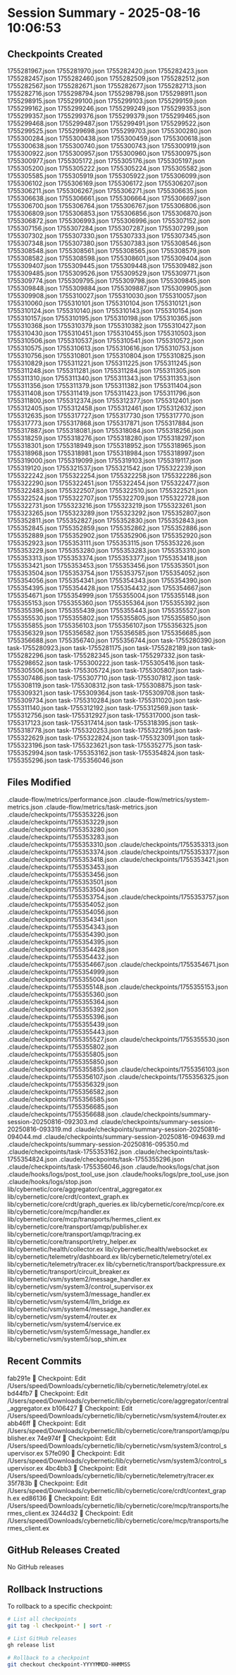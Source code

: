 # Session Summary - 2025-08-16 10:06:53

## Checkpoints Created
1755281967.json
1755281970.json
1755282420.json
1755282423.json
1755282457.json
1755282460.json
1755282509.json
1755282512.json
1755282567.json
1755282671.json
1755282677.json
1755282713.json
1755282716.json
1755298794.json
1755298798.json
1755298911.json
1755298915.json
1755299100.json
1755299103.json
1755299159.json
1755299162.json
1755299246.json
1755299249.json
1755299353.json
1755299357.json
1755299376.json
1755299379.json
1755299465.json
1755299468.json
1755299487.json
1755299491.json
1755299522.json
1755299525.json
1755299698.json
1755299703.json
1755300280.json
1755300284.json
1755300438.json
1755300459.json
1755300618.json
1755300638.json
1755300740.json
1755300743.json
1755300919.json
1755300922.json
1755300957.json
1755300960.json
1755300975.json
1755300977.json
1755305172.json
1755305176.json
1755305197.json
1755305200.json
1755305222.json
1755305224.json
1755305582.json
1755305585.json
1755305919.json
1755305922.json
1755306099.json
1755306102.json
1755306169.json
1755306172.json
1755306207.json
1755306211.json
1755306267.json
1755306271.json
1755306635.json
1755306638.json
1755306661.json
1755306664.json
1755306697.json
1755306700.json
1755306764.json
1755306767.json
1755306806.json
1755306809.json
1755306853.json
1755306856.json
1755306870.json
1755306872.json
1755306993.json
1755306996.json
1755307152.json
1755307156.json
1755307284.json
1755307287.json
1755307299.json
1755307302.json
1755307330.json
1755307333.json
1755307345.json
1755307348.json
1755307380.json
1755307383.json
1755308546.json
1755308548.json
1755308561.json
1755308565.json
1755308579.json
1755308582.json
1755308598.json
1755308601.json
1755309404.json
1755309407.json
1755309445.json
1755309448.json
1755309482.json
1755309485.json
1755309526.json
1755309529.json
1755309771.json
1755309774.json
1755309795.json
1755309798.json
1755309845.json
1755309848.json
1755309884.json
1755309887.json
1755309905.json
1755309908.json
1755310027.json
1755310030.json
1755310057.json
1755310060.json
1755310101.json
1755310104.json
1755310121.json
1755310124.json
1755310140.json
1755310143.json
1755310154.json
1755310157.json
1755310195.json
1755310198.json
1755310365.json
1755310368.json
1755310379.json
1755310382.json
1755310427.json
1755310430.json
1755310451.json
1755310455.json
1755310503.json
1755310506.json
1755310537.json
1755310541.json
1755310572.json
1755310575.json
1755310613.json
1755310616.json
1755310753.json
1755310756.json
1755310801.json
1755310804.json
1755310825.json
1755310829.json
1755311221.json
1755311225.json
1755311245.json
1755311248.json
1755311281.json
1755311284.json
1755311305.json
1755311310.json
1755311340.json
1755311343.json
1755311353.json
1755311356.json
1755311379.json
1755311382.json
1755311404.json
1755311408.json
1755311419.json
1755311423.json
1755311796.json
1755311800.json
1755312374.json
1755312377.json
1755312401.json
1755312405.json
1755312458.json
1755312461.json
1755312632.json
1755312635.json
1755317727.json
1755317730.json
1755317770.json
1755317773.json
1755317868.json
1755317871.json
1755317884.json
1755317887.json
1755318081.json
1755318084.json
1755318256.json
1755318259.json
1755318276.json
1755318280.json
1755318297.json
1755318301.json
1755318949.json
1755318952.json
1755318965.json
1755318968.json
1755318981.json
1755318984.json
1755318997.json
1755319000.json
1755319099.json
1755319103.json
1755319117.json
1755319120.json
1755321537.json
1755321542.json
1755322239.json
1755322242.json
1755322254.json
1755322258.json
1755322286.json
1755322290.json
1755322451.json
1755322454.json
1755322477.json
1755322483.json
1755322507.json
1755322510.json
1755322521.json
1755322524.json
1755322707.json
1755322709.json
1755322728.json
1755322731.json
1755323216.json
1755323219.json
1755323261.json
1755323265.json
1755323289.json
1755323292.json
1755352807.json
1755352811.json
1755352827.json
1755352830.json
1755352843.json
1755352845.json
1755352859.json
1755352862.json
1755352886.json
1755352889.json
1755352902.json
1755352906.json
1755352920.json
1755352923.json
1755353111.json
1755353115.json
1755353226.json
1755353229.json
1755353280.json
1755353283.json
1755353310.json
1755353313.json
1755353374.json
1755353377.json
1755353418.json
1755353421.json
1755353453.json
1755353456.json
1755353501.json
1755353504.json
1755353754.json
1755353757.json
1755354052.json
1755354056.json
1755354341.json
1755354343.json
1755354390.json
1755354395.json
1755354428.json
1755354432.json
1755354667.json
1755354671.json
1755354999.json
1755355004.json
1755355148.json
1755355153.json
1755355360.json
1755355364.json
1755355392.json
1755355396.json
1755355439.json
1755355443.json
1755355527.json
1755355530.json
1755355802.json
1755355805.json
1755355850.json
1755355855.json
1755356103.json
1755356107.json
1755356325.json
1755356329.json
1755356582.json
1755356585.json
1755356685.json
1755356688.json
1755356740.json
1755356744.json
task-1755280390.json
task-1755280923.json
task-1755281175.json
task-1755282189.json
task-1755282296.json
task-1755282345.json
task-1755297332.json
task-1755298652.json
task-1755300222.json
task-1755305416.json
task-1755305506.json
task-1755305724.json
task-1755305807.json
task-1755307486.json
task-1755307710.json
task-1755307812.json
task-1755308119.json
task-1755308312.json
task-1755308875.json
task-1755309321.json
task-1755309364.json
task-1755309708.json
task-1755309734.json
task-1755310284.json
task-1755311020.json
task-1755311140.json
task-1755312192.json
task-1755312569.json
task-1755312756.json
task-1755312927.json
task-1755317000.json
task-1755317123.json
task-1755317414.json
task-1755318395.json
task-1755318778.json
task-1755320253.json
task-1755322195.json
task-1755322629.json
task-1755322824.json
task-1755323091.json
task-1755323196.json
task-1755323621.json
task-1755352775.json
task-1755352994.json
task-1755353162.json
task-1755354824.json
task-1755355296.json
task-1755356046.json

## Files Modified
.claude-flow/metrics/performance.json
.claude-flow/metrics/system-metrics.json
.claude-flow/metrics/task-metrics.json
.claude/checkpoints/1755353226.json
.claude/checkpoints/1755353229.json
.claude/checkpoints/1755353280.json
.claude/checkpoints/1755353283.json
.claude/checkpoints/1755353310.json
.claude/checkpoints/1755353313.json
.claude/checkpoints/1755353374.json
.claude/checkpoints/1755353377.json
.claude/checkpoints/1755353418.json
.claude/checkpoints/1755353421.json
.claude/checkpoints/1755353453.json
.claude/checkpoints/1755353456.json
.claude/checkpoints/1755353501.json
.claude/checkpoints/1755353504.json
.claude/checkpoints/1755353754.json
.claude/checkpoints/1755353757.json
.claude/checkpoints/1755354052.json
.claude/checkpoints/1755354056.json
.claude/checkpoints/1755354341.json
.claude/checkpoints/1755354343.json
.claude/checkpoints/1755354390.json
.claude/checkpoints/1755354395.json
.claude/checkpoints/1755354428.json
.claude/checkpoints/1755354432.json
.claude/checkpoints/1755354667.json
.claude/checkpoints/1755354671.json
.claude/checkpoints/1755354999.json
.claude/checkpoints/1755355004.json
.claude/checkpoints/1755355148.json
.claude/checkpoints/1755355153.json
.claude/checkpoints/1755355360.json
.claude/checkpoints/1755355364.json
.claude/checkpoints/1755355392.json
.claude/checkpoints/1755355396.json
.claude/checkpoints/1755355439.json
.claude/checkpoints/1755355443.json
.claude/checkpoints/1755355527.json
.claude/checkpoints/1755355530.json
.claude/checkpoints/1755355802.json
.claude/checkpoints/1755355805.json
.claude/checkpoints/1755355850.json
.claude/checkpoints/1755355855.json
.claude/checkpoints/1755356103.json
.claude/checkpoints/1755356107.json
.claude/checkpoints/1755356325.json
.claude/checkpoints/1755356329.json
.claude/checkpoints/1755356582.json
.claude/checkpoints/1755356585.json
.claude/checkpoints/1755356685.json
.claude/checkpoints/1755356688.json
.claude/checkpoints/summary-session-20250816-092303.md
.claude/checkpoints/summary-session-20250816-093319.md
.claude/checkpoints/summary-session-20250816-094044.md
.claude/checkpoints/summary-session-20250816-094639.md
.claude/checkpoints/summary-session-20250816-095350.md
.claude/checkpoints/task-1755353162.json
.claude/checkpoints/task-1755354824.json
.claude/checkpoints/task-1755355296.json
.claude/checkpoints/task-1755356046.json
.claude/hooks/logs/chat.json
.claude/hooks/logs/post_tool_use.json
.claude/hooks/logs/pre_tool_use.json
.claude/hooks/logs/stop.json
lib/cybernetic/core/aggregator/central_aggregator.ex
lib/cybernetic/core/crdt/context_graph.ex
lib/cybernetic/core/crdt/graph_queries.ex
lib/cybernetic/core/mcp/core.ex
lib/cybernetic/core/mcp/handler.ex
lib/cybernetic/core/mcp/transports/hermes_client.ex
lib/cybernetic/core/transport/amqp/publisher.ex
lib/cybernetic/core/transport/amqp/tracing.ex
lib/cybernetic/core/transport/retry_helper.ex
lib/cybernetic/health/collector.ex
lib/cybernetic/health/websocket.ex
lib/cybernetic/telemetry/dashboard.ex
lib/cybernetic/telemetry/otel.ex
lib/cybernetic/telemetry/tracer.ex
lib/cybernetic/transport/backpressure.ex
lib/cybernetic/transport/circuit_breaker.ex
lib/cybernetic/vsm/system2/message_handler.ex
lib/cybernetic/vsm/system3/control_supervisor.ex
lib/cybernetic/vsm/system3/message_handler.ex
lib/cybernetic/vsm/system4/llm_bridge.ex
lib/cybernetic/vsm/system4/message_handler.ex
lib/cybernetic/vsm/system4/router.ex
lib/cybernetic/vsm/system4/service.ex
lib/cybernetic/vsm/system5/message_handler.ex
lib/cybernetic/vsm/system5/sop_shim.ex

## Recent Commits
fab291e 🔖 Checkpoint: Edit /Users/speed/Downloads/cybernetic/lib/cybernetic/telemetry/otel.ex
bd44fb7 🔖 Checkpoint: Edit /Users/speed/Downloads/cybernetic/lib/cybernetic/core/aggregator/central_aggregator.ex
b106427 🔖 Checkpoint: Edit /Users/speed/Downloads/cybernetic/lib/cybernetic/vsm/system4/router.ex
abb46ff 🔖 Checkpoint: Edit /Users/speed/Downloads/cybernetic/lib/cybernetic/core/transport/amqp/publisher.ex
74e974f 🔖 Checkpoint: Edit /Users/speed/Downloads/cybernetic/lib/cybernetic/vsm/system3/control_supervisor.ex
57fe090 🔖 Checkpoint: Edit /Users/speed/Downloads/cybernetic/lib/cybernetic/vsm/system3/control_supervisor.ex
4bc4bb3 🔖 Checkpoint: Edit /Users/speed/Downloads/cybernetic/lib/cybernetic/telemetry/tracer.ex
35f783b 🔖 Checkpoint: Edit /Users/speed/Downloads/cybernetic/lib/cybernetic/core/crdt/context_graph.ex
ed86136 🔖 Checkpoint: Edit /Users/speed/Downloads/cybernetic/lib/cybernetic/core/mcp/transports/hermes_client.ex
3244d32 🔖 Checkpoint: Edit /Users/speed/Downloads/cybernetic/lib/cybernetic/core/mcp/transports/hermes_client.ex

## GitHub Releases Created
No GitHub releases

## Rollback Instructions
To rollback to a specific checkpoint:
```bash
# List all checkpoints
git tag -l checkpoint-* | sort -r

# List GitHub releases
gh release list

# Rollback to a checkpoint
git checkout checkpoint-YYYYMMDD-HHMMSS
```
